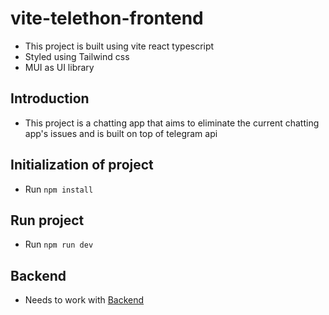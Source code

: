 # vite-telethon-frontend

- This project is built using vite react typescript
- Styled using Tailwind css
- MUI as UI library

## Introduction

- This project is a chatting app that aims to eliminate the current chatting app's issues and is built on top of telegram api

## Initialization of project

- Run `npm install`

## Run project

- Run `npm run dev`

## Backend

- Needs to work with [Backend](https://github.com/alluth-sys/telethon-backend)

